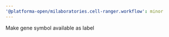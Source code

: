 ```yaml
---
'@platforma-open/milaboratories.cell-ranger.workflow': minor
---
```


Make gene symbol available as label
